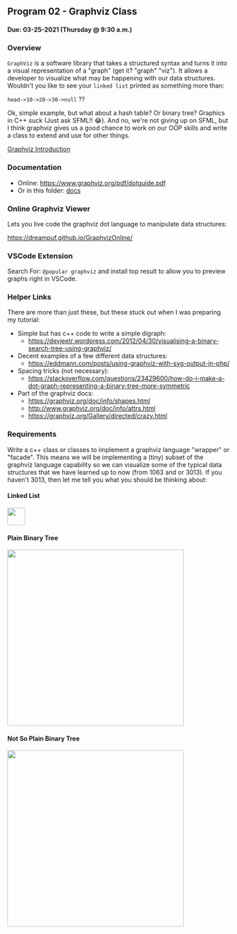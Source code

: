 ## Program 02 - Graphviz Class
#### Due: 03-25-2021 (Thursday @ 9:30 a.m.)

### Overview

`GraphViz` is a software library that takes a structured syntax and turns it into a visual representation of a "graph" (get it? "graph" "viz"). It allows a developer to visualize what may be happening with our data structures. Wouldn't you like to see your `linked list` printed as something more than: 

`head->10->20->30->null` ?? 

Ok, simple example, but what about a hash table? Or binary tree? Graphics in C++ suck (Just ask SFML!! :joy:). And no, we're not giving up on SFML, but I think graphviz gives us a good chance to work on our OOP skills and write a class to extend and use for other things.

[Graphviz Introduction](graphviz_intro.md)

### Documentation

- Online: https://www.graphviz.org/pdf/dotguide.pdf
- Or in this folder: [docs](./dotguide.pdf)

### Online Graphviz Viewer

Lets you live code the graphviz dot language to manipulate data structures:

https://dreampuf.github.io/GraphvizOnline/


### VSCode Extension

Search For: `@popular graphviz` and install top result to allow you to preview graphs right in VSCode. 

### Helper Links

There are more than just these, but these stuck out when I was preparing my tutorial:

- Simple but has c++ code to write a simple digraph:
  - https://devjeetr.wordpress.com/2012/04/30/visualising-a-binary-search-tree-using-graphviz/
- Decent examples of a few different data structures:
  - https://eddmann.com/posts/using-graphviz-with-svg-output-in-php/
- Spacing tricks (not necessary):
  - https://stackoverflow.com/questions/23429600/how-do-i-make-a-dot-graph-representing-a-binary-tree-more-symmetric
- Part of the graphviz docs:
  - https://graphviz.org/doc/info/shapes.html
  - http://www.graphviz.org/doc/info/attrs.html
  - https://graphviz.org/Gallery/directed/crazy.html

### Requirements

Write a c++ class or classes to implement a graphviz language "wrapper" or "facade". This means we will be implementing a (tiny) subset of the graphviz language capability so we can visualize some of the typical data structures that we have learned up to now (from 1063 and or 3013). If you haven't 3013, then let me tell you what you should be thinking about: 

#### Linked List

<img src="https://cs.msutexas.edu/~griffin/zcloud/zcloud-files/gz_linked_list_lr_node_shape.png" height="40">

#### Plain Binary Tree

<img src="https://cs.msutexas.edu/~griffin/zcloud/zcloud-files/gz_binary_tree_plain.png" width="400">

#### Not So Plain Binary Tree 

<img src="https://cs.msutexas.edu/~griffin/zcloud/zcloud-files/gz_binary_tree_w_records.png" width="400">
